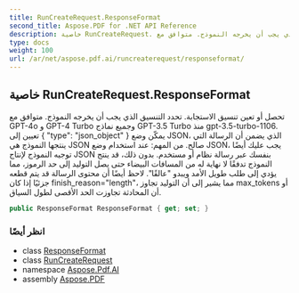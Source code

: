 ```yaml
---
title: RunCreateRequest.ResponseFormat
second_title: Aspose.PDF for .NET API Reference
description: خاصية RunCreateRequest. تحصل أو تعين تنسيق الاستجابة. تحدد التنسيق الذي يجب أن يخرجه النموذج. متوافق مع GPT4o و GPT4 Turbo وجميع نماذج GPT3.5 Turbo منذ gpt3.5turbo1106. تعيين إلى  type json_object  يمكّن وضع JSON الذي يضمن أن الرسالة التي ينتجها النموذج هي JSON صالح. من المهم عند استخدام وضع JSON أن تقوم أيضًا بتوجيه النموذج لإنتاج JSON بنفسك عبر رسالة نظام أو مستخدم. بدون ذلك، قد ينتج النموذج تدفقًا لا نهاية له من المسافات البيضاء حتى يصل التوليد إلى حد الرموز، مما يؤدي إلى طلب طويل الأمد ويبدو "عالقًا". لاحظ أيضًا أن محتوى الرسالة قد يتم قطعه جزئيًا إذا كان finish_reason="length"، مما يشير إلى أن التوليد تجاوز max_tokens أو أن المحادثة تجاوزت الحد الأقصى لطول السياق.
type: docs
weight: 100
url: /ar/net/aspose.pdf.ai/runcreaterequest/responseformat/
---
```

## خاصية RunCreateRequest.ResponseFormat

تحصل أو تعين تنسيق الاستجابة. تحدد التنسيق الذي يجب أن يخرجه النموذج. متوافق مع GPT-4o و GPT-4 Turbo وجميع نماذج GPT-3.5 Turbo منذ gpt-3.5-turbo-1106. تعيين إلى { "type": "json_object" } يمكّن وضع JSON، الذي يضمن أن الرسالة التي ينتجها النموذج هي JSON صالح. من المهم: عند استخدام وضع JSON، يجب عليك أيضًا توجيه النموذج لإنتاج JSON بنفسك عبر رسالة نظام أو مستخدم. بدون ذلك، قد ينتج النموذج تدفقًا لا نهاية له من المسافات البيضاء حتى يصل التوليد إلى حد الرموز، مما يؤدي إلى طلب طويل الأمد ويبدو "عالقًا". لاحظ أيضًا أن محتوى الرسالة قد يتم قطعه جزئيًا إذا كان finish_reason="length"، مما يشير إلى أن التوليد تجاوز max_tokens أو أن المحادثة تجاوزت الحد الأقصى لطول السياق.

```csharp
public ResponseFormat ResponseFormat { get; set; }
```

### انظر أيضًا

* class [ResponseFormat](../../responseformat/)
* class [RunCreateRequest](../)
* namespace [Aspose.Pdf.AI](../../../aspose.pdf.ai/)
* assembly [Aspose.PDF](../../../)